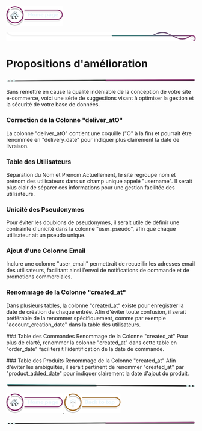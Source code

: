  <a href="../README.md">
  <img src="../assets/button/home_page.png" alt="Home page" style="width: 150px; height: auto;">
</a>

![border](../assets/line/border_r.png)

# Propositions d'amélioration

![border](../assets/line/line_pink_point_r.png)

Sans remettre en cause la qualité indéniable de la conception de votre site e-commerce, voici une série de suggestions visant à optimiser la gestion et la sécurité de votre base de données.

### Correction de la Colonne "deliver_atO"

La colonne "deliver_atO" contient une coquille ("O" à la fin) et pourrait être renommée en "delivery_date" pour indiquer plus clairement la date de livraison.

### Table des Utilisateurs

Séparation du Nom et Prénom
Actuellement, le site regroupe nom et prénom des utilisateurs dans un champ unique appelé "username". Il serait plus clair de séparer ces informations pour une gestion facilitée des utilisateurs.

### Unicité des Pseudonymes

Pour éviter les doublons de pseudonymes, il serait utile de définir une contrainte d'unicité dans la colonne "user_pseudo", afin que chaque utilisateur ait un pseudo unique.

### Ajout d'une Colonne Email

Inclure une colonne "user_email" permettrait de recueillir les adresses email des utilisateurs, facilitant ainsi l'envoi de notifications de commande et de promotions commerciales.

### Renommage de la Colonne "created_at"

Dans plusieurs tables, la colonne "created_at" existe pour enregistrer la date de création de chaque entrée. Afin d'éviter toute confusion, il serait préférable de la renommer spécifiquement, comme par exemple "account_creation_date" dans la table des utilisateurs.

### Table des Commandes
Renommage de la Colonne "created_at"
Pour plus de clarté, renommer la colonne "created_at" dans cette table en "order_date" faciliterait l’identification de la date de commande.

### Table des Produits
Renommage de la Colonne "created_at"
Afin d'éviter les ambiguïtés, il serait pertinent de renommer "created_at" par "product_added_date" pour indiquer clairement la date d'ajout du produit.

![border](../assets/line/line_teal_point_l.png)

<a href="../README.md">
  <img src="../assets/button/home_page.png" alt="Home page" style="width: 150px; height: auto;">
</a>
<a href="#règles-de-gestion">
  <img src="../assets/button/back_to_top.png" alt="Back to top" style="width: 150px; height: auto;">
</a>

![border](../assets/line/line_pink_point_r.png)
